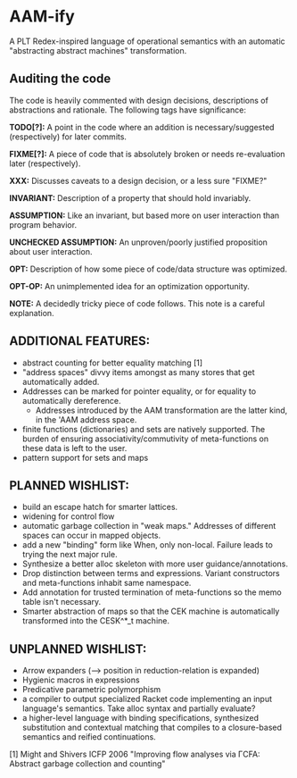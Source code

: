 AAM-ify
=======

A PLT Redex-inspired language of operational semantics with an automatic "abstracting abstract machines" transformation.

Auditing the code
-----
The code is heavily commented with design decisions, descriptions of abstractions and rationale.
The following tags have significance:

**TODO[?]:**
  A point in the code where an addition is necessary/suggested (respectively) for later commits.

**FIXME[?]:**
  A piece of code that is absolutely broken or needs re-evaluation later (respectively).

**XXX:**
  Discusses caveats to a design decision, or a less sure "FIXME?"

**INVARIANT:**
  Description of a property that should hold invariably.

**ASSUMPTION:**
  Like an invariant, but based more on user interaction than program behavior.

**UNCHECKED ASSUMPTION:**
  An unproven/poorly justified proposition about user interaction.

**OPT:**
  Description of how some piece of code/data structure was optimized.

**OPT-OP:**
  An unimplemented idea for an optimization opportunity.

**NOTE:**
  A decidedly tricky piece of code follows. This note is a careful explanation.

ADDITIONAL FEATURES:
-----
* abstract counting for better equality matching [1]
* "address spaces" divvy items amongst as many stores that get automatically added.
* Addresses can be marked for pointer equality, or for equality to automatically dereference.
    * Addresses introduced by the AAM transformation are the latter kind, in the 'AAM address space.
* finite functions (dictionaries) and sets are natively supported. The burden of ensuring associativity/commutivity of meta-functions on these data is left to the user.
* pattern support for sets and maps

PLANNED WISHLIST:
-----
* build an escape hatch for smarter lattices.
* widening for control flow
* automatic garbage collection in "weak maps."
  Addresses of different spaces can occur in mapped objects.
* add a new "binding" form like When, only non-local. Failure leads to trying the next major rule.
* Synthesize a better alloc skeleton with more user guidance/annotations.
* Drop distinction between terms and expressions. Variant constructors and meta-functions inhabit same namespace.
* Add annotation for trusted termination of meta-functions so the memo table isn't necessary.
* Smarter abstraction of maps so that the CEK machine is automatically transformed into the CESK^*_t machine.

UNPLANNED WISHLIST:
------
* Arrow expanders (--> position in reduction-relation is expanded)
* Hygienic macros in expressions
* Predicative parametric polymorphism
* a compiler to output specialized Racket code implementing an input language's semantics.
  Take alloc syntax and partially evaluate?
* a higher-level language with binding specifications, synthesized substitution and
  contextual matching that compiles to a closure-based semantics and reified continuations.

[1] Might and Shivers ICFP 2006 "Improving flow analyses via ΓCFA: Abstract garbage collection and counting"